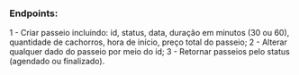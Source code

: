 ### Endpoints:

1 - Criar passeio incluindo: id, status, data, duração em minutos (30 ou 60), quantidade de cachorros, hora de início, preço total do passeio;
2 - Alterar qualquer dado do passeio por meio do id;
3 - Retornar passeios pelo status (agendado ou finalizado).


